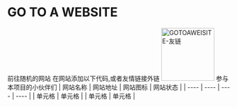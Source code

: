 # GO TO A WEBSITE
前往随机的网站
在网站添加以下代码,或者友情链接外链
<a href="https://www.cupmoexpz.tk/go/index.php" title="GOTOAWEISITE-友链"><img src="https://images.weserv.nl/?url=https://i0.hdslb.com/bfs/article/6a57e10bf25c84609d390772683d14c0c9f56513.png" alt="GOTOAWEISITE-友链" width="120"></a></body>
参与本项目的小伙伴们
|  网站名称   | 网站地址  |  网站图标   | 网站状态  |
|  ----  | ----  |  ----  | ----  |
| 单元格  | 单元格 |
| 单元格  | 单元格 |
